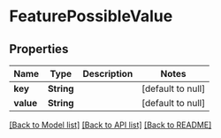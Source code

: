 # FeaturePossibleValue
## Properties

| Name | Type | Description | Notes |
|------------ | ------------- | ------------- | -------------|
| **key** | **String** |  | [default to null] |
| **value** | **String** |  | [default to null] |

[[Back to Model list]](../README.md#documentation-for-models) [[Back to API list]](../README.md#documentation-for-api-endpoints) [[Back to README]](../README.md)

